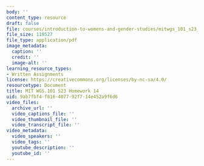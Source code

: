 ```yaml
---
body: ''
content_type: resource
draft: false
file: courses/introduction-to-womens-and-gender-studies/mitwgs_101_s23_homework14.pdf
file_size: 119527
file_type: application/pdf
image_metadata:
  caption: ''
  credit: ''
  image-alt: ''
learning_resource_types:
- Written Assignments
license: https://creativecommons.org/licenses/by-nc-sa/4.0/
resourcetype: Document
title: MIT WGS.101 S23 Homework 14
uid: 9ab7fbf4-f816-4077-92f7-14e452a9f6d6
video_files:
  archive_url: ''
  video_captions_file: ''
  video_thumbnail_file: ''
  video_transcript_file: ''
video_metadata:
  video_speakers: ''
  video_tags: ''
  youtube_description: ''
  youtube_id: ''
---
```

